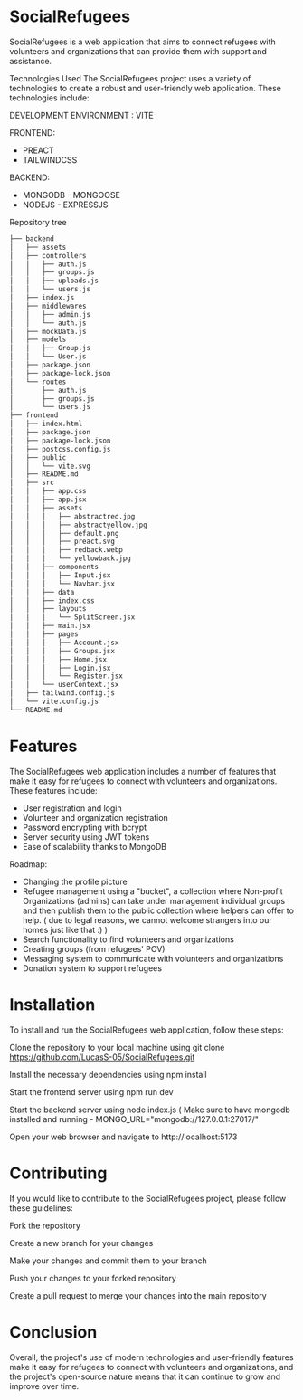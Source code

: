 # SocialRefugees

SocialRefugees is a web application that aims to connect refugees with volunteers and organizations that can provide them with support and assistance.

Technologies Used
The SocialRefugees project uses a variety of technologies to create a robust and user-friendly web application. These technologies include:

DEVELOPMENT ENVIRONMENT : VITE

FRONTEND:
- PREACT
- TAILWINDCSS

BACKEND:
- MONGODB - MONGOOSE
- NODEJS - EXPRESSJS

Repository tree

```bash
├── backend
│   ├── assets
│   ├── controllers
│   │   ├── auth.js
│   │   ├── groups.js
│   │   ├── uploads.js
│   │   └── users.js
│   ├── index.js
│   ├── middlewares
│   │   ├── admin.js
│   │   └── auth.js
│   ├── mockData.js
│   ├── models
│   │   ├── Group.js
│   │   └── User.js
│   ├── package.json
│   ├── package-lock.json
│   └── routes
│       ├── auth.js
│       ├── groups.js
│       └── users.js
├── frontend
│   ├── index.html
│   ├── package.json
│   ├── package-lock.json
│   ├── postcss.config.js
│   ├── public
│   │   └── vite.svg
│   ├── README.md
│   ├── src
│   │   ├── app.css
│   │   ├── app.jsx
│   │   ├── assets
│   │   │   ├── abstractred.jpg
│   │   │   ├── abstractyellow.jpg
│   │   │   ├── default.png
│   │   │   ├── preact.svg
│   │   │   ├── redback.webp
│   │   │   └── yellowback.jpg
│   │   ├── components
│   │   │   ├── Input.jsx
│   │   │   └── Navbar.jsx
│   │   ├── data
│   │   ├── index.css
│   │   ├── layouts
│   │   │   └── SplitScreen.jsx
│   │   ├── main.jsx
│   │   ├── pages
│   │   │   ├── Account.jsx
│   │   │   ├── Groups.jsx
│   │   │   ├── Home.jsx
│   │   │   ├── Login.jsx
│   │   │   └── Register.jsx
│   │   └── userContext.jsx
│   ├── tailwind.config.js
│   └── vite.config.js
└── README.md

```

# Features
The SocialRefugees web application includes a number of features that make it easy for refugees to connect with volunteers and organizations. These features include:

- User registration and login
- Volunteer and organization registration
- Password encrypting with bcrypt
- Server security using JWT tokens
- Ease of scalability thanks to MongoDB

Roadmap: 

- Changing the profile picture 
- Refugee management using a "bucket", a collection where Non-profit Organizations (admins) can take under management individual groups and then publish them to the public collection where helpers can offer to help. ( due to legal reasons, we cannot welcome strangers into our homes just like that :) )
- Search functionality to find volunteers and organizations
- Creating groups (from refugees' POV)
- Messaging system to communicate with volunteers and organizations
- Donation system to support refugees

# Installation
To install and run the SocialRefugees web application, follow these steps:

Clone the repository to your local machine using git clone https://github.com/LucasS-05/SocialRefugees.git

Install the necessary dependencies using npm install

Start the frontend server using npm run dev

Start the backend server using node index.js ( Make sure to have mongodb installed and running - MONGO_URL="mongodb://127.0.0.1:27017/"

Open your web browser and navigate to http://localhost:5173


# Contributing
If you would like to contribute to the SocialRefugees project, please follow these guidelines:

Fork the repository

Create a new branch for your changes

Make your changes and commit them to your branch

Push your changes to your forked repository

Create a pull request to merge your changes into the main repository


# Conclusion
Overall, the project's use of modern technologies and user-friendly features make it easy for refugees to connect with volunteers and organizations, and the project's open-source nature means that it can continue to grow and improve over time.
